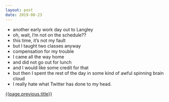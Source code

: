 ```yaml
---
layout: post
date: 2019-08-23
---
```


- another early work day out to Langley
- oh, wait, I’m not on the schedule??
- this time, it’s not my fault
- but I taught two classes anyway
- compensation for my trouble
- I came all the way home
- and did not go out for lunch
- and I would like some credit for that
- but then I spent the rest of the day in some kind of awful spinning brain cloud
- I really hate what Twitter has done to my head.

<a href="{{page.previous.url}}">{{page.previous.title}}</a>
